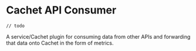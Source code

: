 # Cachet API Consumer

`// todo`

A service/Cachet plugin for consuming data from other APIs and forwarding that
data onto Cachet in the form of metrics.

